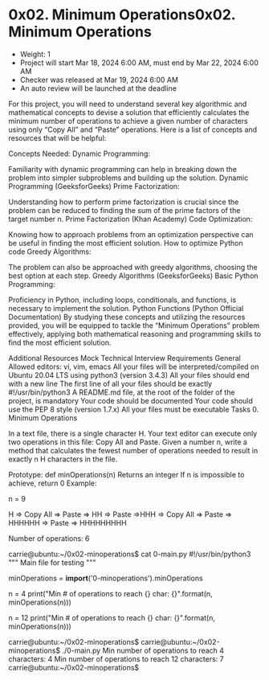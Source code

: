 0x02. Minimum Operations0x02. Minimum Operations
===============================================

- Weight: 1
- Project will start Mar 18, 2024 6:00 AM, must end by Mar 22, 2024 6:00 AM
- Checker was released at Mar 19, 2024 6:00 AM
- An auto review will be launched at the deadline

For this project, you will need to understand several key algorithmic and mathematical concepts to devise a solution that efficiently calculates the minimum number of operations to achieve a given number of characters using only “Copy All” and “Paste” operations. Here is a list of concepts and resources that will be helpful:

Concepts Needed:
Dynamic Programming:

Familiarity with dynamic programming can help in breaking down the problem into simpler subproblems and building up the solution.
Dynamic Programming (GeeksforGeeks)
Prime Factorization:

Understanding how to perform prime factorization is crucial since the problem can be reduced to finding the sum of the prime factors of the target number n.
Prime Factorization (Khan Academy)
Code Optimization:

Knowing how to approach problems from an optimization perspective can be useful in finding the most efficient solution.
How to optimize Python code
Greedy Algorithms:

The problem can also be approached with greedy algorithms, choosing the best option at each step.
Greedy Algorithms (GeeksforGeeks)
Basic Python Programming:

Proficiency in Python, including loops, conditionals, and functions, is necessary to implement the solution.
Python Functions (Python Official Documentation)
By studying these concepts and utilizing the resources provided, you will be equipped to tackle the “Minimum Operations” problem effectively, applying both mathematical reasoning and programming skills to find the most efficient solution.

Additional Resources
Mock Technical Interview
Requirements
General
Allowed editors: vi, vim, emacs
All your files will be interpreted/compiled on Ubuntu 20.04 LTS using python3 (version 3.4.3)
All your files should end with a new line
The first line of all your files should be exactly #!/usr/bin/python3
A README.md file, at the root of the folder of the project, is mandatory
Your code should be documented
Your code should use the PEP 8 style (version 1.7.x)
All your files must be executable
Tasks
0. Minimum Operations

In a text file, there is a single character H. Your text editor can execute only two operations in this file: Copy All and Paste. Given a number n, write a method that calculates the fewest number of operations needed to result in exactly n H characters in the file.

Prototype: def minOperations(n)
Returns an integer
If n is impossible to achieve, return 0
Example:

n = 9

H => Copy All => Paste => HH => Paste =>HHH => Copy All => Paste => HHHHHH => Paste => HHHHHHHHH

Number of operations: 6

carrie@ubuntu:~/0x02-minoperations$ cat 0-main.py
#!/usr/bin/python3
"""
Main file for testing
"""

minOperations = __import__('0-minoperations').minOperations

n = 4
print("Min # of operations to reach {} char: {}".format(n, minOperations(n)))

n = 12
print("Min # of operations to reach {} char: {}".format(n, minOperations(n)))

carrie@ubuntu:~/0x02-minoperations$
carrie@ubuntu:~/0x02-minoperations$ ./0-main.py
Min number of operations to reach 4 characters: 4
Min number of operations to reach 12 characters: 7
carrie@ubuntu:~/0x02-minoperations$
